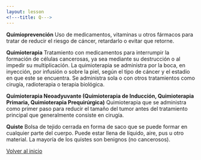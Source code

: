 ```yaml
---
layout: lesson
<!---title: Q--->
---
```


<a name="top"></a>

**Quimioprevención**
Uso de medicamentos, vitaminas u otros fármacos para tratar de reducir el riesgo de cáncer, retardarlo o evitar que retorne.

**Quimioterapia**
Tratamiento con medicamentos para interrumpir la formación de células cancerosas, ya sea mediante su destrucción o al impedir su multiplicación. La quimioterapia se administra por la boca, en inyección, por infusión o sobre la piel, según el tipo de cáncer y el estadio en que este se encuentra. Se administra sola o con otros tratamientos como cirugía, radioterapia o terapia biológica.

**Quimioterapia Neoadyuvante (Quimioterapia de Inducción, Quimioterapia Primaria, Quimioterapia Prequirúrgica)**
Quimioterapia que se administra como primer paso para reducir el tamaño del tumor antes del tratamiento principal que generalmente consiste en cirugía. 


**Quiste**
Bolsa de tejido cerrada en forma de saco que se puede formar en cualquier parte del cuerpo. Puede estar llena de líquido, aire, pus u otro material. La mayoría de los quistes son benignos (no cancerosos).


<!--a href="#top">Volver arriba</a-->
<a href="https://scnslabutsa.github.io/myhthelperEduContent/Glossarysp/index.html">Volver al inicio</a>

